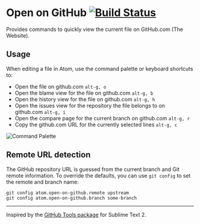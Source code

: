 # Open on GitHub [![Build Status](https://travis-ci.org/atom/open-on-github.svg?branch=master)](https://travis-ci.org/atom/open-on-github)

Provides commands to quickly view the current file on GitHub.com (The Website).

## Usage

When editing a file in Atom, use the command palette or keyboard shortcuts to:

- Open the file on github.com `alt-g, o`
- Open the blame view for the file on github.com `alt-g, b`
- Open the history view for the file on github.com `alt-g, h`
- Open the issues view for the repository the file belongs to on github.com `alt-g, i`
- Open the compare page for the current branch on github.com `alt-g, r`
- Copy the github.com URL for the currently selected lines `alt-g, c`

![Command Palette](https://f.cloud.github.com/assets/671378/2241755/23cb72f8-9ce2-11e3-9109-36c76a030f6a.png)

## Remote URL detection

The GitHub repository URL is guessed from the current branch and Git remote information. To override the defaults, you can use `git config` to set the remote and branch name:

```
git config atom.open-on-github.remote upstream
git config atom.open-on-github.branch some-branch
```

---

Inspired by the [GitHub Tools package][github-tools] for Sublime Text 2.

[github-tools]: https://github.com/temochka/sublime-text-2-github-tools
